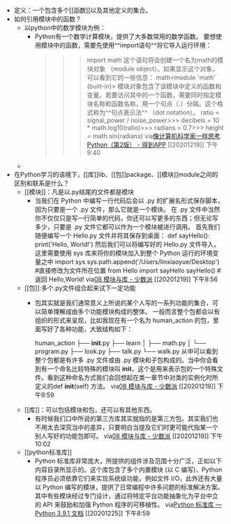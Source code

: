 - 定义：一个包含多个[[函数]]以及其他定义的集合。
- 如何引用模块中的函数？
    - 以python中的数学模块为例：
        - Python有一个数学计算模块，提供了大多数常用的数学函数。
          要想使用模块中的函数，需要先使用^^import语句^^将它导入运行环境：
          >>> import math
          这个语句将会创建一个名为math的模块对象
          （module object）。如果显示这个对象，可以看到它的一些信息：
          >>> math<module 'math' (built-in)>
          模块对象包含了该模块中定义的函数和变量。若要访问其中的一个函数，需要同时指定模块名称和函数名称，用一个句点（.）分隔。这个格式称为^^句点表示法^^
          （dot notation）。
          >>> ratio = signal_power / noise_power>>> decibels = 10 * math.log10(ratio)>>> radians = 0.7>>> height = math.sin(radians)
          via[像计算机科学家一样思考Python（第2版） - 得到APP](https://www.dedao.cn/reader?id=bBVDEXGGLn7eB51b8NjVRqDoQJPMk3aXaJWadYrXmAxE4Ov92lgzK6ZypxLqdQjp)
          [[20201219]] 下午9:40
    - 
- 在Python学习的语境下，[[库]]lib、[[包]]package、[[模块]]module之间的区别和联系是什么？
    - [[模块]]：凡是以.py结尾的文件都是模块
        - 当我们在 Python 中编写一行代码后会以 .py 的扩展名形式保存脚本，因为只要是一个 .py 文件，那么它就是一个模块。
          在 .py 文件中当然你不仅仅只是写一行简单的代码，你还可以写更多的东西；但无论写多少，只要是 .py 文件它都可以作为一个模块被进行调用。
          首先我们随便编写一个 Hello.py 文件并将其保存到桌面：
          def sayHello():
              print('Hello, World!')
          然后我们可以将编写好的 Hello.py 文件导入，这里需要使用 sys 库来将你的模块加入到整个 Python 运行的环境变量之中
          import sys
          sys.path.append('/Users/linxiaoyue/Desktop') #直接修改为文件所在位置
          from Hello import sayHello
          sayHello() #返回 Hello,World!
          via[08 模块与库 - 少数派](https://sspai.com/post/62662)
          [[20201219]] 下午9:56
    - [[包]]:多个.py文件组合起来试下一定功能
        - 包其实就是我们通常意义上所说的某个人写的一系列功能的集合，可以简单理解成由多个功能模块构成的整体。
          一般而言整个包都会以有组织的形式来呈现，比如我现在有一个名为 human_action 的包，里面写好了各种功能，大致结构如下：
          
          human_action
          ├── __init__.py
          ├── learn
          │   ├── math.py
          │   └── program.py
          ├── look.py
          ├── talk.py
          └── walk.py
          从中可以看到整个包都是有许多 .py 文件或由 .py 模块和子包构成的。当中你会看到有一个命名比较特殊的模块叫 __init__，这个是用来表示包的一个特殊文件。看到这种命名方式我们会回想起在类一章节中对类的实例化时所定义的def __init__(self) 方法。
          via[08 模块与库 - 少数派](https://sspai.com/post/62662)
          [[20201219]] 下午9:59
    - [[库]]：可以包括模块和包，还可以有其他东西。
        - 有时候我们口中所说的第三方库其实就指的是第三方包。其实我们也不用太去深究当中的差异，只要明白当提及它们时更可能代指某一个别人写好的功能包即可。
          via[08 模块与库 - 少数派](https://sspai.com/post/62662)
          [[20201219]] 下午10:02
    - [[python标准库]]
        - Python 标准库非常庞大，所提供的组件涉及范围十分广泛，正如以下内容目录所显示的。这个库包含了多个内置模块 (以 C 编写)，Python 程序员必须依靠它们来实现系统级功能，例如文件 I/O，此外还有大量以 Python 编写的模块，提供了日常编程中许多问题的标准解决方案。其中有些模块经过专门设计，通过将特定平台功能抽象化为平台中立的 API 来鼓励和加强 Python 程序的可移植性。
          via[Python 标准库 — Python 3.9.1 文档](https://docs.python.org/zh-cn/3/library/index.html)
          [[20201225]] 下午8:59
